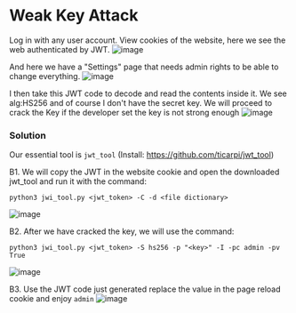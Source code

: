 # Weak Key Attack

Log in with any user account. View cookies of the website, here we see the web authenticated by JWT.
![image](https://user-images.githubusercontent.com/63194321/132486535-0431fdc5-4791-4b69-b16d-0e7a24f653ae.png)

And here we have a "Settings" page that needs admin rights to be able to change everything.
![image](https://user-images.githubusercontent.com/63194321/132480298-0eb24f61-6abf-4320-9b45-5261255af4bd.png)

I then take this JWT code to decode and read the contents inside it. We see alg:HS256 and of course I don't have the secret key. We will proceed to crack the Key if the developer set the key is not strong enough
![image](https://user-images.githubusercontent.com/63194321/132480432-00f13ddc-2e19-46b1-bfab-a7ec492fb86c.png)
### Solution
Our essential tool is `jwt_tool` (Install: https://github.com/ticarpi/jwt_tool)

B1. We will copy the JWT in the website cookie and open the downloaded jwt_tool and run it with the command:

`python3 jwi_tool.py <jwt_token> -C -d <file dictionary>`

![image](https://user-images.githubusercontent.com/63194321/132486811-509e0483-05ed-4227-a129-549117911fa6.png)

B2. After we have cracked the key, we will use the command:

`python3 jwi_tool.py <jwt_token> -S hs256 -p "<key>" -I -pc admin -pv True`

![image](https://user-images.githubusercontent.com/63194321/132487588-31efc701-693a-4a9a-bedf-6a1cb2e4b6a0.png)

B3. Use the JWT code just generated replace the value in the page reload cookie and enjoy `admin`
![image](https://user-images.githubusercontent.com/63194321/132487954-bf7bce63-5c9b-4224-8c26-d8d37c0688bb.png)


